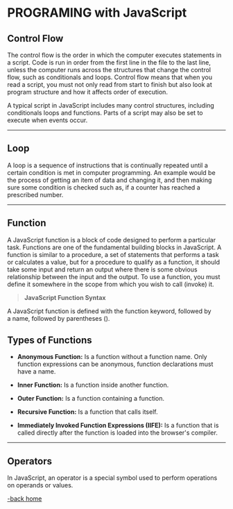 # PROGRAMING with JavaScript

## Control Flow

The control flow is the order in which the computer executes statements in a script. Code is run in order from the first line in the file to the last line, unless the computer runs across the structures that change the control flow, such as conditionals and loops.
Control flow means that when you read a script, you must not only read from start to finish but also look at program structure and how it affects order of execution.

A typical script in JavaScript includes many control structures, including conditionals loops and functions. Parts of a script may also be set to execute when events occur.

---

## Loop

A loop is a sequence of instructions that is continually repeated until a certain condition is met in computer programming. An example would be the process of getting an item of data and changing it, and then making sure some condition is checked such as, if a counter has reached a prescribed number.

---

## Function

A JavaScript function is a block of code designed to perform a particular task. Functions are one of the fundamental building blocks in JavaScript. A function is similar to a procedure, a set of statements that performs a task or calculates a value, but for a procedure to qualify as a function, it should take some input and return an output where there is some obvious relationship between the input and the output. To use a function, you must define it somewhere in the scope from which you wish to call (invoke) it.

> **JavaScript Function Syntax**

A JavaScript function is defined with the function keyword, followed by a name, followed by parentheses ().

## Types of Functions

* **Anonymous Function:** Is a function without a function name. Only function expressions can be anonymous, function declarations must have a name.

* **Inner Function:** Is a function inside another function.

* **Outer Function:** Is a function containing a function.

* **Recursive Function:** Is a function that calls itself.

* **Immediately Invoked Function Expressions (IIFE):** Is a function that is called directly after the function is loaded into the browser's compiler.

---

## Operators

In JavaScript, an operator is a special symbol used to perform operations on operands or values.

[-back home](https://alexriverau.github.io/reading-notes/)
